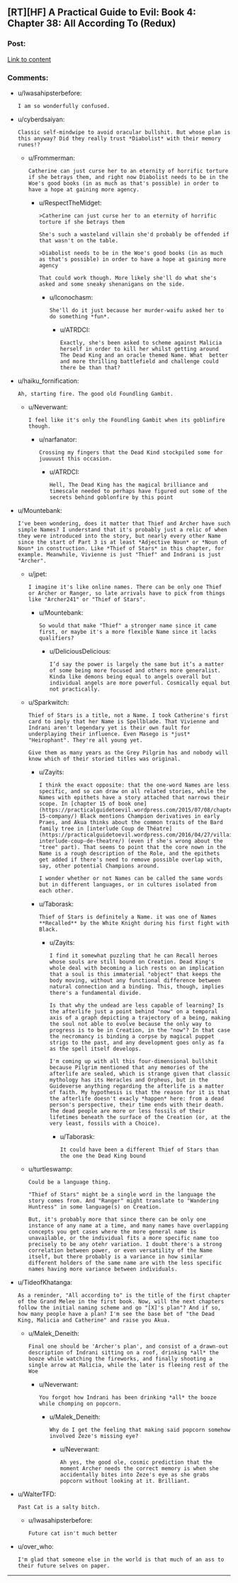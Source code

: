 ## [RT][HF] A Practical Guide to Evil: Book 4: Chapter 38: All According To (Redux)

### Post:

[Link to content](https://practicalguidetoevil.wordpress.com/2018/08/01/chapter-38-all-according-to-redux/)

### Comments:

- u/Iwasahipsterbefore:
  ```
  I am so wonderfully confused.
  ```

- u/cyberdsaiyan:
  ```
  Classic self-mindwipe to avoid oracular bullshit. But whose plan is this anyway? Did they really trust *Diabolist* with their memory runes!?
  ```

  - u/Frommerman:
    ```
    Catherine can just curse her to an eternity of horrific torture if she betrays them, and right now Diabolist needs to be in the Woe's good books (in as much as that's possible) in order to have a hope at gaining more agency.
    ```

    - u/RespectTheMidget:
      ```
      >Catherine can just curse her to an eternity of horrific torture if she betrays them

      She's such a wasteland villain she'd probably be offended if that wasn't on the table.

      >Diabolist needs to be in the Woe's good books (in as much as that's possible) in order to have a hope at gaining more agency

      That could work though. More likely she'll do what she's asked and some sneaky shenanigans on the side.
      ```

      - u/Iconochasm:
        ```
        She'll do it just because her murder-waifu asked her to do something *fun*.
        ```

        - u/ATRDCI:
          ```
          Exactly, she's been asked to scheme against Malicia herself in order to kill her whilst getting around The Dead King and an oracle themed Name. What  better and more thrilling battlefield and challenge could there be than that?
          ```

- u/haiku_fornification:
  ```
  Ah, starting fire. The good old Foundling Gambit.
  ```

  - u/Neverwant:
    ```
    I feel like it's only the Foundling Gambit when its goblinfire though.
    ```

    - u/narfanator:
      ```
      Crossing my fingers that the Dead Kind stockpiled some for juuuuust this occasion.
      ```

      - u/ATRDCI:
        ```
        Hell, The Dead King has the magical brilliance and timescale needed to perhaps have figured out some of the secrets behind goblonfire by this point
        ```

- u/Mountebank:
  ```
  I've been wondering, does it matter that Thief and Archer have such simple Names? I understand that it's probably just a relic of when they were introduced into the story, but nearly every other Name since the start of Part 3 is at least *Adjective Noun* or *Noun of Noun* in construction. Like *Thief of Stars* in this chapter, for example. Meanwhile, Vivienne is just "Thief" and Indrani is just "Archer".
  ```

  - u/jpet:
    ```
    I imagine it's like online names. There can be only one Thief or Archer or Ranger, so late arrivals have to pick from things like "Archer241" or "Thief of Stars".
    ```

    - u/Mountebank:
      ```
      So would that make "Thief" a stronger name since it came first, or maybe it's a more flexible Name since it lacks qualifiers?
      ```

      - u/DeliciousDelicious:
        ```
        I’d say the power is largely the same but it’s a matter of some being more focused and others more generalist. Kinda like demons being equal to angels overall but individual angels are more powerful. Cosmically equal but not practically.
        ```

  - u/Sparkwitch:
    ```
    Thief of Stars is a title, not a Name. I took Catherine's first card to imply that her Name is Spellblade. That Vivienne and Indrani aren't legendary yet is their own fault for underplaying their influence. Even Masego is *just* "Heirophant". They're all young yet.

    Give them as many years as the Grey Pilgrim has and nobody will know which of their storied titles was original.
    ```

    - u/Zayits:
      ```
      I think the exact opposite: that the one-word Names are less specific, and so can draw on all related stories, while the Names with epithets have a story attached that narrows their scope. In [chapter 15 of book one](https://practicalguidetoevil.wordpress.com/2015/07/08/chapter-15-company/) Black mentions Champion derivatives in early Praes, and Akua thinks about the common traits of the Bard family tree in [interlude Coup de Théatre](https://practicalguidetoevil.wordpress.com/2016/04/27/villainous-interlude-coup-de-theatre/) (even if she's wrong about the "tree" part). That seems to point that the core nown in the Name is a rough description of the Role, and the epithets get added if there's need to remove possible overlap with, say, other potential Champions around.

      I wonder whether or not Names can be called the same words but in different languages, or in cultures isolated from each other.
      ```

    - u/Taborask:
      ```
      Thief of Stars is definitely a Name. it was one of Names **Recalled** by the White Knight during his first fight with Black.
      ```

      - u/Zayits:
        ```
        I find it somewhat puzzling that he can Recall heroes whose souls are still bound on Creation. Dead King's whole deal with becoming a lich rests on an implication that a soul is this immaterial "object" that keeps the body moving, without any functional difference between natural connection and a binding. This, though, implies there's a fundamental divide.

        Is that why the undead are less capable of learning? Is the afterlife just a point behind "now" on a temporal axis of a graph depicting a trajectory of a being, making the soul not able to evolve because the only way to progress is to be in Creation, in the "now"? In that case the necromancy is binding a corpse by magical puppet strigs to the past, and any development goes only as fa as the spell itself develops.

        I'm coming up with all this four-dimensional bullshit because Pilgrim mentioned that any memories of the afterlife are sealed, which is strange given that classic mythology has its Heracles and Orpheus, but in the Guideverse anything regarding the afterlife is a matter of faith. My hypothesis is that the reason for it is that the afterlife doesn't exacly *happen* here: from a dead person's perspective, their time ends with their death. The dead people are more or less fossils of their lifetimes beneath the surface of the Creation (or, at the very least, fossils with a Choice).
        ```

        - u/Taborask:
          ```
          It could have been a different Thief of Stars than the one the Dead King bound
          ```

  - u/turtleswamp:
    ```
    Could be a language thing.

    "Thief of Stars" might be a single word in the language the story comes from. And "Ranger" might translate to "Wandering Huntress" in some language(s) on Creation. 

    But, it's probably more that since there can be only one instance of any name at a time, and many names have overlapping concepts you get cases where the more general name is unavailable, or the individual fits a more specific name too precisely to be any otehr variation. I doubt there's a strong correlation between power, or even versatility of the Name itself, but there probably is a variance in how similar different holders of the same name are with the less specific names having more variance between individuals.
    ```

- u/TideofKhatanga:
  ```
  As a reminder, "All according to" is the title of the first chapter of the Grand Melee in the first book. Now, will the next chapters follow the initial naming scheme and go "[X]'s plan"? And if so, how many people have a plan? I'm see the base bet of "the Dead King, Malicia and Catherine" and raise you Akua.
  ```

  - u/Malek_Deneith:
    ```
    Final one should be 'Archer's plan', and consist of a drawn-out description of Indrani sitting on a roof, drinking *all* the booze while watching the fireworks, and finally shooting a single arrow at Malicia, while the later is fleeing rest of the Woe
    ```

    - u/Neverwant:
      ```
      You forgot how Indrani has been drinking *all* the booze while chomping on popcorn.
      ```

      - u/Malek_Deneith:
        ```
        Why do I get the feeling that making said popcorn somehow involved Zeze's missing eye?
        ```

        - u/Neverwant:
          ```
          Ah yes, the good ole, cosmic prediction that the moment Archer needs the correct memory is when she accidentally bites into Zeze's eye as she grabs popcorn without looking at it. Brilliant.
          ```

- u/WalterTFD:
  ```
  Past Cat is a salty bitch.
  ```

  - u/Iwasahipsterbefore:
    ```
    Future cat isn't much better
    ```

- u/over_who:
  ```
  I'm glad that someone else in the world is that much of an ass to their future selves on paper.
  ```

---

